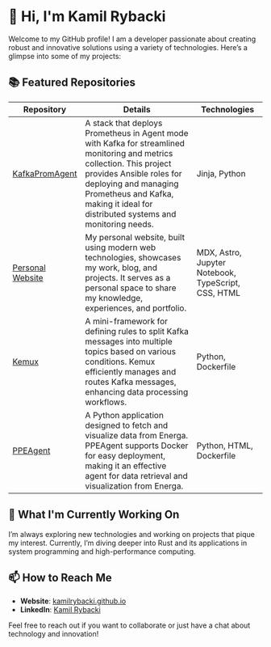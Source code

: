 # 👋 Hi, I'm Kamil Rybacki

Welcome to my GitHub profile! I am a developer passionate about creating robust and innovative solutions using a variety of technologies. Here’s a glimpse into some of my projects:

## 📚 Featured Repositories

| Repository | Details | Technologies |
|------------|---------|--------------|
| [KafkaPromAgent](https://github.com/kamilrybacki/KafkaPromAgent) | A stack that deploys Prometheus in Agent mode with Kafka for streamlined monitoring and metrics collection. This project provides Ansible roles for deploying and managing Prometheus and Kafka, making it ideal for distributed systems and monitoring needs. | Jinja, Python |
| [Personal Website](https://github.com/kamilrybacki/kamilrybacki.github.io) | My personal website, built using modern web technologies, showcases my work, blog, and projects. It serves as a personal space to share my knowledge, experiences, and portfolio. | MDX, Astro, Jupyter Notebook, TypeScript, CSS, HTML |
| [Kemux](https://github.com/kamilrybacki/Kemux) | A mini-framework for defining rules to split Kafka messages into multiple topics based on various conditions. Kemux efficiently manages and routes Kafka messages, enhancing data processing workflows. | Python, Dockerfile |
| [PPEAgent](https://github.com/kamilrybacki/PPEAgent) | A Python application designed to fetch and visualize data from Energa. PPEAgent supports Docker for easy deployment, making it an effective agent for data retrieval and visualization from Energa. | Python, HTML, Dockerfile |

## 🌱 What I'm Currently Working On
I’m always exploring new technologies and working on projects that pique my interest. Currently, I’m diving deeper into Rust and its applications in system programming and high-performance computing.

## 📫 How to Reach Me
- **Website**: [kamilrybacki.github.io](https://kamilrybacki.gda.pl)
- **LinkedIn**: [Kamil Rybacki](https://www.linkedin.com/in/kamil-andrzej-rybacki/)

Feel free to reach out if you want to collaborate or just have a chat about technology and innovation!
